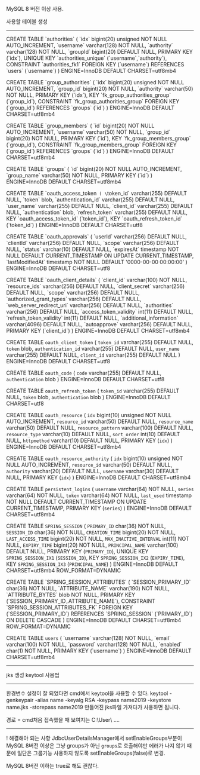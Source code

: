 MySQL 8 버전 이상 사용.

사용할 테이블 생성
*********************************************************************************************************************************************
CREATE TABLE \`authorities\` (
  \`idx\` bigint(20) unsigned NOT NULL AUTO_INCREMENT,
  \`username\` varchar(128) NOT NULL,
  \`authority\` varchar(128) NOT NULL,
  \`groupId\` bigint(20) DEFAULT NULL,
  PRIMARY KEY (\`idx\`),
  UNIQUE KEY \`authorities_unique\` (\`username\`,\`authority\`),
  CONSTRAINT \`authorities_fk1\` FOREIGN KEY (\`username\`) REFERENCES \`users\` (\`username\`)
) ENGINE=InnoDB DEFAULT CHARSET=utf8mb4

CREATE TABLE \`group_authorities\` (
  \`idx\` bigint(20) unsigned NOT NULL AUTO_INCREMENT,
  \`group_id\` bigint(20) NOT NULL,
  \`authority\` varchar(50) NOT NULL,
  PRIMARY KEY (\`idx\`),
  KEY \`fk_group_authorities_group\` (\`group_id\`),
  CONSTRAINT \`fk_group_authorities_group\` FOREIGN KEY (\`group_id\`) REFERENCES \`groups\` (\`id\`)
) ENGINE=InnoDB DEFAULT CHARSET=utf8mb4

CREATE TABLE \`group_members\` (
  \`id\` bigint(20) NOT NULL AUTO_INCREMENT,
  \`username\` varchar(50) NOT NULL,
  \`group_id\` bigint(20) NOT NULL,
  PRIMARY KEY (\`id\`),
  KEY \`fk_group_members_group\` (\`group_id\`),
  CONSTRAINT \`fk_group_members_group\` FOREIGN KEY (\`group_id\`) REFERENCES \`groups\` (\`id\`)
) ENGINE=InnoDB DEFAULT CHARSET=utf8mb4

CREATE TABLE \`groups\` (
  \`id\` bigint(20) NOT NULL AUTO_INCREMENT,
  \`group_name\` varchar(50) NOT NULL,
  PRIMARY KEY (\`id\`)
) ENGINE=InnoDB DEFAULT CHARSET=utf8mb4

CREATE TABLE \`oauth_access_token` (
  \`token_id\` varchar(255) DEFAULT NULL,
  \`token\` blob,
  \`authentication_id\` varchar(255) DEFAULT NULL,
  \`user_name\` varchar(255) DEFAULT NULL,
  \`client_id\` varchar(255) DEFAULT NULL,
  \`authentication\` blob,
  \`refresh_token\` varchar(255) DEFAULT NULL,
  KEY \`oauth_access_token_id\` (\`token_id\`),
  KEY \`oauth_refresh_token_id\` (\`token_id\`)
) ENGINE=InnoDB DEFAULT CHARSET=utf8

CREATE TABLE \`oauth_approvals\` (
  \`userId\` varchar(256) DEFAULT NULL,
  \`clientId\` varchar(256) DEFAULT NULL,
  \`scope\` varchar(256) DEFAULT NULL,
  \`status\` varchar(10) DEFAULT NULL,
  \`expiresAt\` timestamp NOT NULL DEFAULT CURRENT_TIMESTAMP ON UPDATE CURRENT_TIMESTAMP,
  \`lastModifiedAt\` timestamp NOT NULL DEFAULT '0000-00-00 00:00:00'
) ENGINE=InnoDB DEFAULT CHARSET=utf8

CREATE TABLE \`oauth_client_details\` (
  \`client_id\` varchar(100) NOT NULL,
  \`resource_ids\` varchar(256) DEFAULT NULL,
  \`client_secret\` varchar(256) DEFAULT NULL,
  \`scope\` varchar(256) DEFAULT NULL,
  \`authorized_grant_types\` varchar(256) DEFAULT NULL,
  \`web_server_redirect_uri\` varchar(256) DEFAULT NULL,
  \`authorities\` varchar(256) DEFAULT NULL,
  \`access_token_validity\` int(11) DEFAULT NULL,
  \`refresh_token_validity\` int(11) DEFAULT NULL,
  \`additional_information\` varchar(4096) DEFAULT NULL,
  \`autoapprove\` varchar(256) DEFAULT NULL,
  PRIMARY KEY (\`client_id\`)
) ENGINE=InnoDB DEFAULT CHARSET=utf8mb4

CREATE TABLE `oauth_client_token` (
  `token_id` varchar(255) DEFAULT NULL,
  `token` blob,
  `authentication_id` varchar(255) DEFAULT NULL,
  `user_name` varchar(255) DEFAULT NULL,
  `client_id` varchar(255) DEFAULT NULL
) ENGINE=InnoDB DEFAULT CHARSET=utf8

CREATE TABLE `oauth_code` (
  `code` varchar(255) DEFAULT NULL,
  `authentication` blob
) ENGINE=InnoDB DEFAULT CHARSET=utf8

CREATE TABLE `oauth_refresh_token` (
  `token_id` varchar(255) DEFAULT NULL,
  `token` blob,
  `authentication` blob
) ENGINE=InnoDB DEFAULT CHARSET=utf8

CREATE TABLE `oauth_resource` (
  `idx` bigint(10) unsigned NOT NULL AUTO_INCREMENT,
  `resource_id` varchar(50) DEFAULT NULL,
  `resource_name` varchar(50) DEFAULT NULL,
  `resource_pattern` varchar(100) DEFAULT NULL,
  `resource_type` varchar(10) DEFAULT NULL,
  `sort_order` int(10) DEFAULT NULL,
  `httpmethod` varchar(10) DEFAULT NULL,
  PRIMARY KEY (`idx`)
) ENGINE=InnoDB DEFAULT CHARSET=utf8mb4

CREATE TABLE `oauth_resource_authority` (
  `idx` bigint(10) unsigned NOT NULL AUTO_INCREMENT,
  `resource_id` varchar(50) DEFAULT NULL,
  `authority` varchar(20) DEFAULT NULL,
  `username` varchar(30) DEFAULT NULL,
  PRIMARY KEY (`idx`)
) ENGINE=InnoDB DEFAULT CHARSET=utf8mb4

CREATE TABLE `persistent_logins` (
  `username` varchar(64) NOT NULL,
  `series` varchar(64) NOT NULL,
  `token` varchar(64) NOT NULL,
  `last_used` timestamp NOT NULL DEFAULT CURRENT_TIMESTAMP ON UPDATE CURRENT_TIMESTAMP,
  PRIMARY KEY (`series`)
) ENGINE=InnoDB DEFAULT CHARSET=utf8mb4

CREATE TABLE `SPRING_SESSION` (
  `PRIMARY_ID` char(36) NOT NULL,
  `SESSION_ID` char(36) NOT NULL,
  `CREATION_TIME` bigint(20) NOT NULL,
  `LAST_ACCESS_TIME` bigint(20) NOT NULL,
  `MAX_INACTIVE_INTERVAL` int(11) NOT NULL,
  `EXPIRY_TIME` bigint(20) NOT NULL,
  `PRINCIPAL_NAME` varchar(100) DEFAULT NULL,
  PRIMARY KEY (`PRIMARY_ID`),
  UNIQUE KEY `SPRING_SESSION_IX1` (`SESSION_ID`),
  KEY `SPRING_SESSION_IX2` (`EXPIRY_TIME`),
  KEY `SPRING_SESSION_IX3` (`PRINCIPAL_NAME`)
) ENGINE=InnoDB DEFAULT CHARSET=utf8mb4 ROW_FORMAT=DYNAMIC

CREATE TABLE \`SPRING_SESSION_ATTRIBUTES\` (
  \`SESSION_PRIMARY_ID\` char(36) NOT NULL,
  \`ATTRIBUTE_NAME\` varchar(190) NOT NULL,
  \`ATTRIBUTE_BYTES\` blob NOT NULL,
  PRIMARY KEY (\`SESSION_PRIMARY_ID`,`ATTRIBUTE_NAME\`),
  CONSTRAINT \`SPRING_SESSION_ATTRIBUTES_FK\` FOREIGN KEY (\`SESSION_PRIMARY_ID\`) REFERENCES \`SPRING_SESSION\` (\`PRIMARY_ID\`) ON DELETE CASCADE
) ENGINE=InnoDB DEFAULT CHARSET=utf8mb4 ROW_FORMAT=DYNAMIC

CREATE TABLE `users` (
  \`username\` varchar(128) NOT NULL,
  \`email\` varchar(100) NOT NULL,
  \`password\` varchar(128) NOT NULL,
  \`enabled\` char(1) NOT NULL,
  PRIMARY KEY (\`username\`)
) ENGINE=InnoDB DEFAULT CHARSET=utf8mb4

*********************************************************************************************************************************************


jks 생성 keytool 사용법
*********************************************************************************************************************************************
환경변수 설정이 잘 되었다면 cmd에서 keytool을 사용할 수 있다.
keytool -genkeypair -alias name -keyalg RSA -keypass name2019 -keystore name.jks -storepass name2019
만들어진 jks파일 가져다가 사용하면 됩니다.

경로 = cmd처음 접속했을 때 보여지는 C:\User\ .... 
*********************************************************************************************************************************************

! 해결해야 되는 사항
JdbcUserDetailsManager에서 setEnableGroups부분이
MySQL 8버전 이상은 그냥 groups가 아닌 `groups`로 호출해야만 에러가 나지 않기 때문에
일단은 그룹기능 사용하지 않도록 setEnableGroups(false)로 변경.

MySQL 8버전 이하는 true로 해도 괜찮다.

